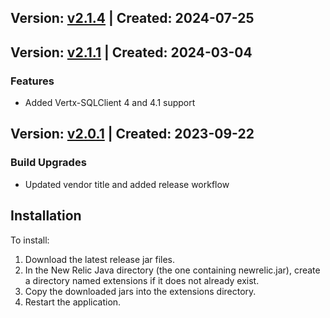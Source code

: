 ## Version: [v2.1.4](https://github.com/newrelic/newrelic-java-vertx-extensions/releases/tag/v2.1.4) | Created: 2024-07-25



## Version: [v2.1.1](https://github.com/newrelic-experimental/newrelic-java-vertx-extensions/releases/tag/v2.1.1) | Created: 2024-03-04
### Features
- Added Vertx-SQLClient 4 and 4.1 support


## Version: [v2.0.1](https://github.com/newrelic-experimental/newrelic-java-vertx-extensions/releases/tag/v2.0.1) | Created: 2023-09-22

### Build Upgrades

- Updated vendor title and added release workflow


## Installation

To install:

1. Download the latest release jar files.
2. In the New Relic Java directory (the one containing newrelic.jar), create a directory named extensions if it does not already exist.
3. Copy the downloaded jars into the extensions directory.
4. Restart the application.   

